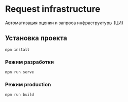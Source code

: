 # Request infrastructure

Автоматизация оценки и запроса инфраструктуры (ЦИ)

## Установка проекта

```
npm install
```

### Режим разработки

```
npm run serve
```

### Режим production

```
npm run build
```
